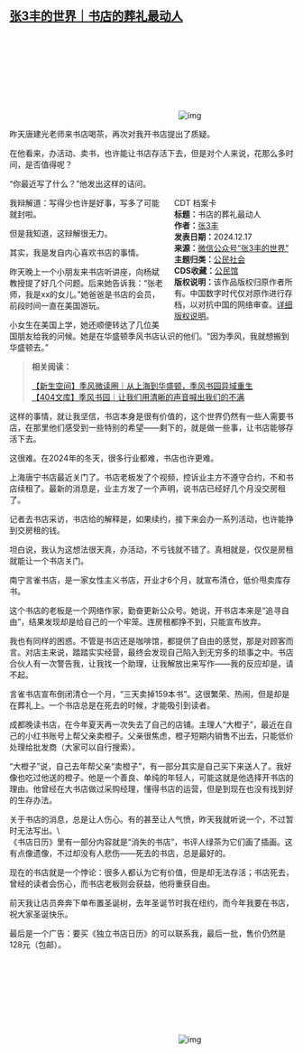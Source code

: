 <!--1734541235000-->
[张3丰的世界｜书店的葬礼最动人](https://chinadigitaltimes.net/chinese/714161.html)
------

<p><img decoding="async" src="data:image/svg+xml,%3Csvg%20xmlns='http://www.w3.org/2000/svg'%20viewBox='0%200%200%200'%3E%3C/svg%3E" alt="img" data-lazy-src="https://chinadigitaltimes.net/chinese/files/2024/12/post-714161-6762db964aefe."><noscript><img decoding="async" src="https://chinadigitaltimes.net/chinese/files/2024/12/post-714161-6762db964aefe." alt="img"></noscript></p><p>昨天唐建光老师来书店喝茶，再次对我开书店提出了质疑。</p><p>在他看来，办活动、卖书，也许能让书店存活下去，但是对个人来说，花那么多时间，是否值得呢？</p><p>“你最近写了什么？”他发出这样的诘问。</p><div style="width:42%;float:right;padding-left:20px"><div class="su-spoiler su-spoiler-style-fancy su-spoiler-icon-chevron-circle" data-scroll-offset="0" data-anchor-in-url="no"><div class="su-spoiler-title" tabindex="0" role="button"><span class="su-spoiler-icon"></span>CDT 档案卡</div><div class="su-spoiler-content su-u-clearfix su-u-trim"><strong>标题：</strong>书店的葬礼最动人<br><strong>作者：</strong><a href="https://chinadigitaltimes.net/space/张3丰" target="_blank">张3丰</a><br><strong>发表日期：</strong>2024.12.17<br><strong>来源：</strong><a href="https://web.archive.org/web/20241218142220/https://mp.weixin.qq.com/s/iJbM0Wh3UmipjIvvcSJUXw" target="_blank">微信公众号“张3丰的世界”</a><br><strong>主题归类：</strong><a href="https://chinadigitaltimes.net/space/公民社会" target="_blank">公民社会</a><br><strong>CDS收藏：</strong><a href="https://chinadigitaltimes.net/space/%E5%85%AC%E6%B0%91%E9%A6%86" target="_blank" rel="noopener">公民馆</a><br><strong>版权说明：</strong>该作品版权归原作者所有。中国数字时代仅对原作进行存档，以对抗中国的网络审查。<a href="https://chinadigitaltimes.net/chinese/copyright">详细版权说明</a>。</div></div></div><p>我辩解道：写得少也许是好事，写多了可能就封啦。</p><p>但是我知道，这辩解很无力。</p><p>其实，我是发自内心喜欢书店的事情。</p><p>昨天晚上一个小朋友来书店听讲座，向杨斌教授提了好几个问题。后来她告诉我：“张老师，我是xx的女儿。”她爸爸是书店的会员，前段时间一直在美国游玩。</p><p>小女生在美国上学，她还顺便转达了几位美国朋友给我的问候。她是在华盛顿季风书店认识的他们。“因为季风，我就想搬到华盛顿去。”</p><blockquote><p><strong>相关阅读：</strong></p><p><a href="https://chinadigitaltimes.net/chinese/710882.html" title="【新生空间】季风微读圈｜从上海到华盛顿，季风书园异域重生">【新生空间】季风微读圈｜从上海到华盛顿，季风书园异域重生</a><br><a href="https://chinadigitaltimes.net/chinese/680065.html" title="【404文库】季风书园｜让我们用清晰的声音喊出我们的不满">【404文库】季风书园｜让我们用清晰的声音喊出我们的不满</a></p></blockquote><p>这样的事情，就让我坚信，书店本身是很有价值的，这个世界仍然有一些人需要书店，在那里他们感受到一些特别的希望——剩下的，就是做一些事，让书店能够存活下去。</p><p>这很难。在2024年的冬天，很多行业都难，书店也许更难。</p><p>上海唐宁书店最近关门了。书店老板发了个视频，控诉业主方不遵守合约，不和书店续租了。最新的消息是，业主方发了一个声明，说书店已经好几个月没交房租了。</p><p>记者去书店采访，书店给的解释是，如果续约，接下来会办一系列活动，也许能挣到交房租的钱。</p><p>坦白说，我认为这想法很天真，办活动，不亏钱就不错了。真相就是，仅仅是房租就能让一个书店关门。</p><p>南宁言雀书店，是一家女性主义书店，开业才6个月，就宣布清仓，低价甩卖库存书。</p><p>这个书店的老板是一个网络作家，勤奋更新公众号。她说，开书店本来是“追寻自由”，结果发现却是给自己的一个牢笼。连房租都挣不到，只能宣布放弃。</p><p>我也有同样的困惑。不管是书店还是咖啡馆，都提供了自由的感觉，那是对顾客而言。对店主来说，踏踏实实经营，最终会发现自己陷入到无穷多的琐事之中。书店合伙人有一次警告我，让我找一个助理，让我解放出来写作——我的反应却是，请不起。</p><p>言雀书店宣布倒闭清仓一个月，“三天卖掉159本书”。这很繁荣、热闹，但是却是在葬礼上。一个书店总是在死去的时候，才能吸引到读者。</p><p>成都晚读书店，在今年夏天再一次失去了自己的店铺。主理人“大橙子”，最近在自己的小红书账号上帮父亲卖橙子。父亲很焦虑，橙子短期内销售不出去，只能低价处理给批发商（大家可以自行搜索）。</p><p>“大橙子”说，自己去年帮父亲“卖橙子”，有一部分其实是自己买下来送人了。我好像也吃过他送的橙子。他是一个善良、单纯的年轻人，可能这就是他选择开书店的理由。他曾经在大书店做过采购经理，懂得书店的运营，但是到现在也没有找到好的生存办法。</p><p>关于书店的消息，总是让人伤心。有的甚至让人气愤，昨天我就听说一个，不过暂时无法写出。\<br>《书店日历》里有一部分内容就是“消失的书店”，书评人绿茶为它们画了插画。这有点像遗像，不过却没有人悲伤——死去的书店，总是最好的。</p><p>现在的书店就是一个悖论：很多人都认为它有价值，但是却无法存活；书店死去，曾经的读者会伤心，而书店老板则会获益，他将重获自由。</p><p>前天我让店员奔奔下单布置圣诞树，去年圣诞节时我在纽约，而今年我要在书店，祝大家圣诞快乐。</p><p>最后是一个广告：要买《独立书店日历》的可以联系我，最后一批，售价仍然是128元（包邮）。</p><p><img decoding="async" src="data:image/svg+xml,%3Csvg%20xmlns='http://www.w3.org/2000/svg'%20viewBox='0%200%200%200'%3E%3C/svg%3E" alt="img" data-lazy-src="https://chinadigitaltimes.net/chinese/files/2024/12/post-714161-6762db9727dd9."><noscript><img decoding="async" src="https://chinadigitaltimes.net/chinese/files/2024/12/post-714161-6762db9727dd9." alt="img"></noscript></p><div class="addtoany_share_save_container addtoany_content addtoany_content_bottom"><div class="a2a_kit a2a_kit_size_32 addtoany_list" data-a2a-url="https://chinadigitaltimes.net/chinese/714161.html" data-a2a-title="张3丰的世界｜书店的葬礼最动人"><a class="a2a_button_facebook" href="https://www.addtoany.com/add_to/facebook?linkurl=https%3A%2F%2Fchinadigitaltimes.net%2Fchinese%2F714161.html&amp;linkname=%E5%BC%A03%E4%B8%B0%E7%9A%84%E4%B8%96%E7%95%8C%EF%BD%9C%E4%B9%A6%E5%BA%97%E7%9A%84%E8%91%AC%E7%A4%BC%E6%9C%80%E5%8A%A8%E4%BA%BA" title="Facebook" rel="nofollow noopener" target="_blank"></a><a class="a2a_button_twitter" href="https://www.addtoany.com/add_to/twitter?linkurl=https%3A%2F%2Fchinadigitaltimes.net%2Fchinese%2F714161.html&amp;linkname=%E5%BC%A03%E4%B8%B0%E7%9A%84%E4%B8%96%E7%95%8C%EF%BD%9C%E4%B9%A6%E5%BA%97%E7%9A%84%E8%91%AC%E7%A4%BC%E6%9C%80%E5%8A%A8%E4%BA%BA" title="Twitter" rel="nofollow noopener" target="_blank"></a><a class="a2a_button_telegram" href="https://www.addtoany.com/add_to/telegram?linkurl=https%3A%2F%2Fchinadigitaltimes.net%2Fchinese%2F714161.html&amp;linkname=%E5%BC%A03%E4%B8%B0%E7%9A%84%E4%B8%96%E7%95%8C%EF%BD%9C%E4%B9%A6%E5%BA%97%E7%9A%84%E8%91%AC%E7%A4%BC%E6%9C%80%E5%8A%A8%E4%BA%BA" title="Telegram" rel="nofollow noopener" target="_blank"></a><a class="a2a_button_reddit" href="https://www.addtoany.com/add_to/reddit?linkurl=https%3A%2F%2Fchinadigitaltimes.net%2Fchinese%2F714161.html&amp;linkname=%E5%BC%A03%E4%B8%B0%E7%9A%84%E4%B8%96%E7%95%8C%EF%BD%9C%E4%B9%A6%E5%BA%97%E7%9A%84%E8%91%AC%E7%A4%BC%E6%9C%80%E5%8A%A8%E4%BA%BA" title="Reddit" rel="nofollow noopener" target="_blank"></a><a class="a2a_button_whatsapp" href="https://www.addtoany.com/add_to/whatsapp?linkurl=https%3A%2F%2Fchinadigitaltimes.net%2Fchinese%2F714161.html&amp;linkname=%E5%BC%A03%E4%B8%B0%E7%9A%84%E4%B8%96%E7%95%8C%EF%BD%9C%E4%B9%A6%E5%BA%97%E7%9A%84%E8%91%AC%E7%A4%BC%E6%9C%80%E5%8A%A8%E4%BA%BA" title="WhatsApp" rel="nofollow noopener" target="_blank"></a><a class="a2a_button_email" href="https://www.addtoany.com/add_to/email?linkurl=https%3A%2F%2Fchinadigitaltimes.net%2Fchinese%2F714161.html&amp;linkname=%E5%BC%A03%E4%B8%B0%E7%9A%84%E4%B8%96%E7%95%8C%EF%BD%9C%E4%B9%A6%E5%BA%97%E7%9A%84%E8%91%AC%E7%A4%BC%E6%9C%80%E5%8A%A8%E4%BA%BA" title="Email" rel="nofollow noopener" target="_blank"></a><a class="a2a_button_copy_link" href="https://www.addtoany.com/add_to/copy_link?linkurl=https%3A%2F%2Fchinadigitaltimes.net%2Fchinese%2F714161.html&amp;linkname=%E5%BC%A03%E4%B8%B0%E7%9A%84%E4%B8%96%E7%95%8C%EF%BD%9C%E4%B9%A6%E5%BA%97%E7%9A%84%E8%91%AC%E7%A4%BC%E6%9C%80%E5%8A%A8%E4%BA%BA" title="Copy Link" rel="nofollow noopener" target="_blank"></a><a class="a2a_dd addtoany_share_save addtoany_share" href="https://www.addtoany.com/share"></a></div></div>
